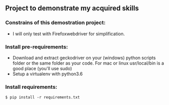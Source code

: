 ## Project to demonstrate my acquired skills

### Constrains of this demostration project:
- I will only test with Firefoxwebdriver for simplification.

### Install pre-requirements:
* Download and extract geckodriver on your (windows) python scripts folder or the same folder as your code. For mac or linux usr/local/bin is a good place (you'll use sudo)
* Setup a virtualenv with python3.6

### Install requirements:

`$ pip install -r requirements.txt`
